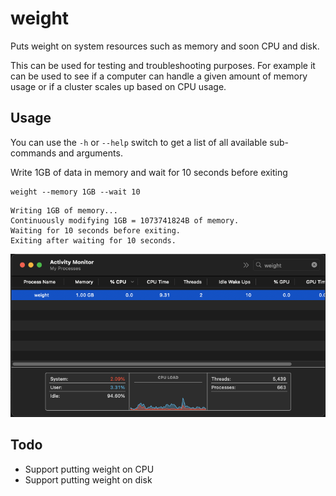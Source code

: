 # weight

Puts weight on system resources such as memory and soon CPU and disk.

This can be used for testing and troubleshooting purposes. For example it can be used to see if a computer can handle a given amount of memory usage or if a cluster scales up based on CPU usage.

## Usage

You can use the `-h` or `--help` switch to get a list of all available sub-commands and arguments.

Write 1GB of data in memory and wait for 10 seconds before exiting
```shell
weight --memory 1GB --wait 10
```

```
Writing 1GB of memory...
Continuously modifying 1GB = 1073741824B of memory.
Waiting for 10 seconds before exiting.
Exiting after waiting for 10 seconds.
```

![Activity Monitor on OSX](assets/activity-monitor-osx.png)

## Todo

* Support putting weight on CPU
* Support putting weight on disk
